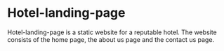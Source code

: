 # Hotel-landing-page 
Hotel-landing-page is a static website for a reputable hotel. The website consists of the home page, the about us page and the contact us page.